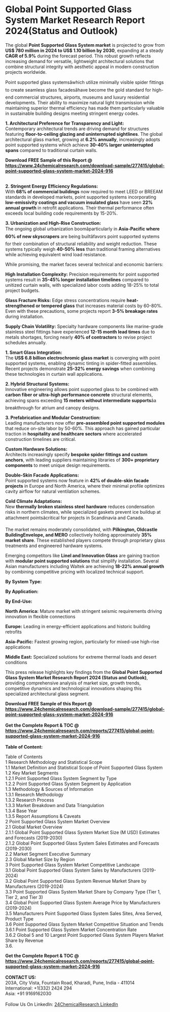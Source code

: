 <h1>Global Point Supported Glass System Market Research Report 2024(Status and Outlook)</h1><p>The global <strong>Point Supported Glass System market</strong> is projected to grow from <strong>US$ 780 million in 2024 to US$ 1.10 billion by 2030</strong>, expanding at a steady <strong>CAGR of 5.9%</strong> during the forecast period. This robust growth reflects increasing demand for versatile, lightweight architectural solutions that combine structural integrity with aesthetic appeal in modern construction projects worldwide.</p><p>Point supported glass systemsâwhich utilize minimally visible spider fittings to create seamless glass facadesâhave become the gold standard for high-end commercial structures, airports, museums and luxury residential developments. Their ability to maximize natural light transmission while maintaining superior thermal efficiency has made them particularly valuable in sustainable building designs meeting stringent energy codes.</p><p><strong>1. Architectural Preference for Transparency and Light:</strong><br>
Contemporary architectural trends are driving demand for structures featuring <strong>floor-to-ceiling glazing and uninterrupted sightlines</strong>. The global architectural glass market, growing at <strong>6.2% annually</strong>, increasingly adopts point supported systems which achieve <strong>30-40% larger uninterrupted spans</strong> compared to traditional curtain walls.</p><div><b>Download FREE Sample of this Report @ 
            <a href="https://www.24chemicalresearch.com/download-sample/277415/global-point-supported-glass-system-market-2024-916">
            https://www.24chemicalresearch.com/download-sample/277415/global-point-supported-glass-system-market-2024-916</a></b></div><br><p><strong>2. Stringent Energy Efficiency Regulations:</strong><br>
With <strong>68% of commercial buildings</strong> now required to meet LEED or BREEAM standards in developed markets, point supported systems incorporating <strong>low-emissivity coatings and vacuum insulated glass</strong> have seen <strong>22% annual growth</strong> in retrofit applications. Their thermal performance often exceeds local building code requirements by 15-20%.</p><p><strong>3. Urbanization and High-Rise Construction:</strong><br>
The ongoing global urbanization boomâparticularly in <strong>Asia-Pacific where 60% of new skyscrapers</strong> are being builtâfavors point supported systems for their combination of structural reliability and weight reduction. These systems typically weigh <strong>40-50% less</strong> than traditional framing alternatives while achieving equivalent wind load resistance.</p><p>While promising, the market faces several technical and economic barriers:</p><p><strong>High Installation Complexity:</strong> Precision requirements for point supported systems result in <strong>35-45% longer installation timelines</strong> compared to unitized curtain walls, with specialized labor costs adding 18-25% to total project budgets.</p><p><strong>Glass Fracture Risks:</strong> Edge stress concentrations require <strong>heat-strengthened or tempered glass</strong> that increases material costs by 60-80%. Even with these precautions, some projects report <strong>3-5% breakage rates</strong> during installation.</p><p><strong>Supply Chain Volatility:</strong> Specialty hardware components like marine-grade stainless steel fittings have experienced <strong>12-15 month lead times</strong> due to metals shortages, forcing nearly <strong>40% of contractors</strong> to revise project schedules annually.</p><p><strong>1. Smart Glass Integration:</strong><br>
The <strong>US$ 6.8 billion electrochromic glass market</strong> is converging with point supported systems, enabling dynamic tinting in spider-fitted assemblies. Recent projects demonstrate <strong>25-32% energy savings</strong> when combining these technologies in curtain wall applications.</p><p><strong>2. Hybrid Structural Systems:</strong><br>
Innovative engineering allows point supported glass to be combined with <strong>carbon fiber or ultra-high performance concrete</strong> structural elements, achieving spans exceeding <strong>15 meters without intermediate supports</strong>âa breakthrough for atrium and canopy designs.</p><p><strong>3. Prefabrication and Modular Construction:</strong><br>
Leading manufacturers now offer <strong>pre-assembled point supported modules</strong> that reduce on-site labor by 50-60%. This approach has gained particular traction in <strong>hospitality and healthcare sectors</strong> where accelerated construction timelines are critical.</p><p><strong>Custom Hardware Solutions:</strong><br>
	Architects increasingly specify <strong>bespoke spider fittings and custom anchors</strong>, with leading suppliers maintaining libraries of <strong>300+ proprietary components</strong> to meet unique design requirements.</p><p><strong>Double-Skin Facade Applications:</strong><br>
	Point supported systems now feature in <strong>42% of double-skin facade projects</strong> in Europe and North America, where their minimal profile optimizes cavity airflow for natural ventilation schemes.</p><p><strong>Cold Climate Adaptations:</strong><br>
	New <strong>thermally broken stainless steel hardware</strong> reduces condensation risks in northern climates, while specialized gaskets prevent ice buildup at attachment pointsâcritical for projects in Scandinavia and Canada.</p><p>The market remains moderately consolidated, with <strong>Pilkington, Oldcastle BuildingEnvelope, and MERO</strong> collectively holding approximately <strong>35% market share</strong>. These established players compete through proprietary glass treatments and engineered hardware systems.</p><p>Emerging competitors like <strong>Linel and Innovation Glass</strong> are gaining traction with <strong>modular point supported solutions</strong> that simplify installation. Several Asian manufacturers including Waltek are achieving <strong>18-22% annual growth</strong> by combining competitive pricing with localized technical support.</p><p><strong>By System Type:</strong></p><p><strong>By Application:</strong></p><p><strong>By End-Use:</strong></p><p><strong>North America:</strong> Mature market with stringent seismic requirements driving innovation in flexible connections</p><p><strong>Europe:</strong> Leading in energy-efficient applications and historic building retrofits</p><p><strong>Asia-Pacific:</strong> Fastest growing region, particularly for mixed-use high-rise applications</p><p><strong>Middle East:</strong> Specialized solutions for extreme thermal loads and desert conditions</p><p>This press release highlights key findings from the <strong>Global Point Supported Glass System Market Research Report 2024 (Status and Outlook)</strong>, providing comprehensive analysis of market size, growth trends, competitive dynamics and technological innovations shaping this specialized architectural glass segment.</p><div><b>Download FREE Sample of this Report @ 
            <a href="https://www.24chemicalresearch.com/download-sample/277415/global-point-supported-glass-system-market-2024-916">
            https://www.24chemicalresearch.com/download-sample/277415/global-point-supported-glass-system-market-2024-916</a></b></div><br><div><b>Get the Complete Report & TOC @ 
            <a href="https://www.24chemicalresearch.com/reports/277415/global-point-supported-glass-system-market-2024-916">
            https://www.24chemicalresearch.com/reports/277415/global-point-supported-glass-system-market-2024-916</a></b></div><br>
            <b>Table of Content:</b><p>Table of Contents<br />
1 Research Methodology and Statistical Scope<br />
1.1 Market Definition and Statistical Scope of Point Supported Glass System<br />
1.2 Key Market Segments<br />
1.2.1 Point Supported Glass System Segment by Type<br />
1.2.2 Point Supported Glass System Segment by Application<br />
1.3 Methodology & Sources of Information<br />
1.3.1 Research Methodology<br />
1.3.2 Research Process<br />
1.3.3 Market Breakdown and Data Triangulation<br />
1.3.4 Base Year<br />
1.3.5 Report Assumptions & Caveats<br />
2 Point Supported Glass System Market Overview<br />
2.1 Global Market Overview<br />
2.1.1 Global Point Supported Glass System Market Size (M USD) Estimates and Forecasts (2019-2030)<br />
2.1.2 Global Point Supported Glass System Sales Estimates and Forecasts (2019-2030)<br />
2.2 Market Segment Executive Summary<br />
2.3 Global Market Size by Region<br />
3 Point Supported Glass System Market Competitive Landscape<br />
3.1 Global Point Supported Glass System Sales by Manufacturers (2019-2024)<br />
3.2 Global Point Supported Glass System Revenue Market Share by Manufacturers (2019-2024)<br />
3.3 Point Supported Glass System Market Share by Company Type (Tier 1, Tier 2, and Tier 3)<br />
3.4 Global Point Supported Glass System Average Price by Manufacturers (2019-2024)<br />
3.5 Manufacturers Point Supported Glass System Sales Sites, Area Served, Product Type<br />
3.6 Point Supported Glass System Market Competitive Situation and Trends<br />
3.6.1 Point Supported Glass System Market Concentration Rate<br />
3.6.2 Global 5 and 10 Largest Point Supported Glass System Players Market Share by Revenue<br />
3.6.</p><div><b>Get the Complete Report & TOC @ 
            <a href="https://www.24chemicalresearch.com/reports/277415/global-point-supported-glass-system-market-2024-916">
            https://www.24chemicalresearch.com/reports/277415/global-point-supported-glass-system-market-2024-916</a></b></div><br><b>CONTACT US:</b><br>
            203A, City Vista, Fountain Road, Kharadi, Pune, India - 411014<br>
            International: +1(332) 2424 294<br>
            Asia: +91 9169162030 <br><br>
            Follow Us On LinkedIn: <a href="https://www.linkedin.com/company/24chemicalresearch/">24ChemicalResearch LinkedIn</a>